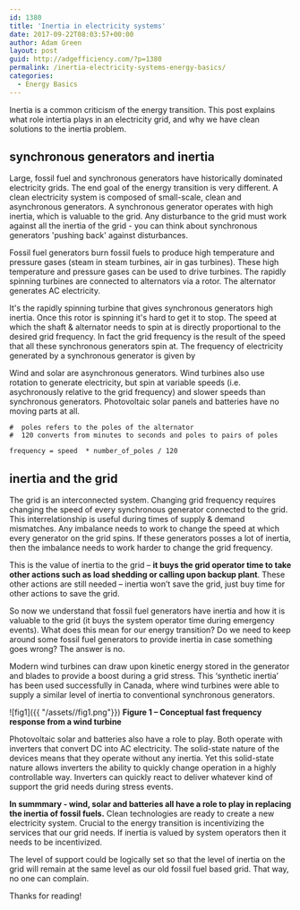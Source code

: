 ```yaml
---
id: 1380
title: 'Inertia in electricity systems'
date: 2017-09-22T08:03:57+00:00
author: Adam Green
layout: post
guid: http://adgefficiency.com/?p=1380
permalink: /inertia-electricity-systems-energy-basics/
categories:
  - Energy Basics
---
```


Inertia is a common criticism of the energy transition.  This post explains what role intertia plays in an electricity grid, and why we have clean solutions to the inertia problem.

## synchronous generators and inertia

Large, fossil fuel and synchronous generators have historically dominated electricity grids. The end goal of the energy transition is very different.  A clean electricity system is composed of small-scale, clean and asynchronous generators. A synchronous generator operates with high inertia, which is valuable to the grid.  Any disturbance to the grid must work against all the inertia of the grid - you can think about synchronous generators 'pushing back' against disturbances.

Fossil fuel generators burn fossil fuels to produce high temperature and pressure gases (steam in steam turbines, air in gas turbines).  These high temperature and pressure gases can be used to drive turbines.  The rapidly spinning turbines are connected to alternators via a rotor.  The alternator generates AC electricity.

It's the rapidly spinning turbine that gives synchronous generators high inertia.  Once this rotor is spinning it's hard to get it to stop.  The speed at which the shaft & alternator needs to spin at is directly proportional to the desired grid frequency. In fact the grid frequency is the result of the speed that all these synchronous generators spin at. The frequency of electricity generated by a synchronous generator is given by

Wind and solar are asynchronous generators.  Wind turbines also use rotation to generate electricity, but spin at variable speeds (i.e. asychronously relative to the grid frequency) and slower speeds than synchronous generators.  Photovoltaic solar panels and batteries have no moving parts at all.

```
#  poles refers to the poles of the alternator
#  120 converts from minutes to seconds and poles to pairs of poles

frequency = speed  * number_of_poles / 120
```

## inertia and the grid

The grid is an interconnected system.  Changing grid frequency requires changing the speed of every synchronous generator connected to the grid. This interrelationship is useful during times of supply & demand mismatches. Any imbalance needs to work to change the speed at which every generator on the grid spins. If these generators posses a lot of inertia, then the imbalance needs to work harder to change the grid frequency.

This is the value of inertia to the grid – **it buys the grid operator time to take other actions such as load shedding or calling upon backup plant**. These other actions are still needed – inertia won’t save the grid, just buy time for other actions to save the grid.

So now we understand that fossil fuel generators have inertia and how it is valuable to the grid (it buys the system operator time during emergency events). What does this mean for our energy transition? Do we need to keep around some fossil fuel generators to provide inertia in case something goes wrong? The answer is no.

Modern wind turbines can draw upon kinetic energy stored in the generator and blades to provide a boost during a grid stress. This ‘synthetic inertia’ has been used successfully in Canada, where wind turbines were able to supply a similar level of inertia to conventional synchronous generators.

![fig1]({{ "/assets//fig1.png"}}) 
**Figure 1  –  Conceptual fast frequency response from a wind turbine**

Photovoltaic solar and batteries also have a role to play. Both operate with inverters that convert DC into AC electricity. The solid-state nature of the devices means that they operate without any inertia. Yet this solid-state nature allows inverters the ability to quickly change operation in a highly controllable way. Inverters can quickly react to deliver whatever kind of support the grid needs during stress events.

**In summmary - wind, solar and batteries all have a role to play in replacing the inertia of fossil fuels.**  Clean technologies are ready to create a new electricity system.  Crucial to the energy transition is incentivizing the services that our grid needs.  If inertia is valued by system operators then it needs to be incentivized.

The level of support could be logically set so that the level of inertia on the grid will remain at the same level as our old fossil fuel based grid. That way, no one can complain.

Thanks for reading!
